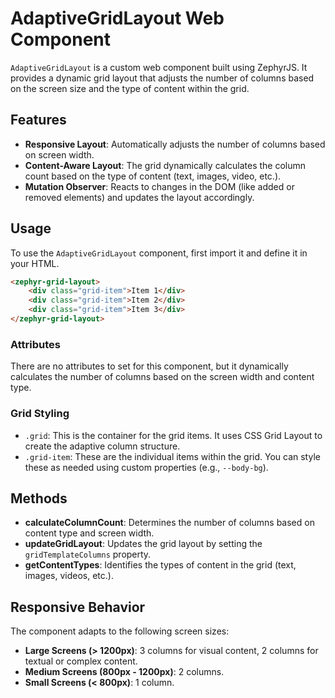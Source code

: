 # AdaptiveGridLayout Web Component

`AdaptiveGridLayout` is a custom web component built using ZephyrJS. It provides a dynamic grid layout that adjusts the number of columns based on the screen size and the type of content within the grid.

## Features

- **Responsive Layout**: Automatically adjusts the number of columns based on screen width.
- **Content-Aware Layout**: The grid dynamically calculates the column count based on the type of content (text, images, video, etc.).
- **Mutation Observer**: Reacts to changes in the DOM (like added or removed elements) and updates the layout accordingly.

## Usage

To use the `AdaptiveGridLayout` component, first import it and define it in your HTML.

```html
<zephyr-grid-layout>
    <div class="grid-item">Item 1</div>
    <div class="grid-item">Item 2</div>
    <div class="grid-item">Item 3</div>
</zephyr-grid-layout>
```

### Attributes

There are no attributes to set for this component, but it dynamically calculates the number of columns based on the screen width and content type.

### Grid Styling

- `.grid`: This is the container for the grid items. It uses CSS Grid Layout to create the adaptive column structure.
- `.grid-item`: These are the individual items within the grid. You can style these as needed using custom properties (e.g., `--body-bg`).

## Methods

- **calculateColumnCount**: Determines the number of columns based on content type and screen width.
- **updateGridLayout**: Updates the grid layout by setting the `gridTemplateColumns` property.
- **getContentTypes**: Identifies the types of content in the grid (text, images, videos, etc.).

## Responsive Behavior

The component adapts to the following screen sizes:

- **Large Screens (> 1200px)**: 3 columns for visual content, 2 columns for textual or complex content.
- **Medium Screens (800px - 1200px)**: 2 columns.
- **Small Screens (< 800px)**: 1 column.